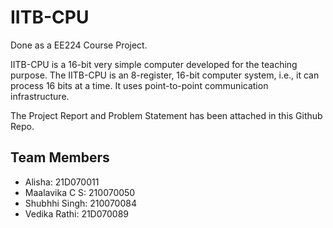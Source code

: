 # IITB-CPU

Done as a EE224 Course Project.  

IITB-CPU is a 16-bit very simple computer developed for the teaching purpose. The IITB-CPU is an 8-register, 16-bit computer system, i.e., it can process 16 bits at a 
time. It uses point-to-point communication infrastructure.  

The Project Report and Problem Statement has been attached in this Github Repo.

## Team Members
* Alisha: 21D070011
* Maalavika C S: 210070050
* Shubhhi Singh: 210070084
* Vedika Rathi: 21D070089
